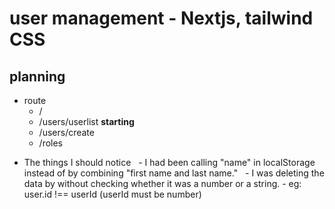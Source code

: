 # user management - Nextjs, tailwind CSS

## planning

- route
  - /
  - /users/userlist **starting**
  - /users/create
  - /roles

<!-- - components
  - sidebar done**
  - breadcrumb
  - pending button done**
  - dark and light dropdown
  - search bar done**
  - add new user done**
  - delete user
  - edit user
  - add role
  - display navbar if window.scrollY > 100
  -->

- The things I should notice
    - I had been calling "name" in localStorage instead of by combining "first name and last name."
    - I was deleting the data by without checking whether it was a number or a string. - eg: user.id !== userId (userId must be number)
